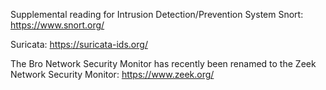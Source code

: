 Supplemental reading for Intrusion Detection/Prevention System
Snort: https://www.snort.org/

Suricata: https://suricata-ids.org/

The Bro Network Security Monitor has recently been renamed to the Zeek Network Security Monitor: https://www.zeek.org/  